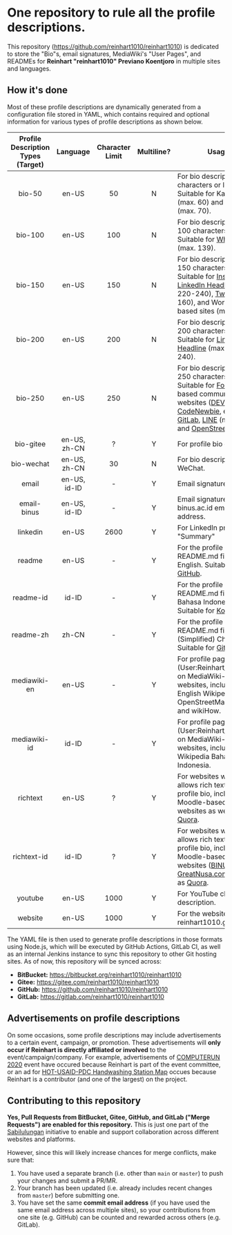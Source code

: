# One repository to rule all the profile descriptions.

This repository (https://github.com/reinhart1010/reinhart1010) is dedicated to store the "Bio"s, email signatures, MediaWiki's "User Pages", and READMEs for **Reinhart "reinhart1010" Previano Koentjoro** in multiple sites and languages.

## How it's done

Most of these profile descriptions are dynamically generated from a configuration file stored in YAML, which contains required and optional information for various types of profile descriptions as shown below.

| Profile Description Types (Target) | Language | Character Limit | Multiline? | Usage |
|:-:|:-:|:-:|:-:|---|
| bio-50 | en-US | 50 | N | For bio description in 50 characters or less. Suitable for KakaoTalk (max. 60) and [Telegram](https://www.telegram.org ) (max. 70). |
| bio-100 | en-US | 100 | N | For bio description in 100 characters or less. Suitable for [WhatsApp](https://www.whatsapp.com) (max. 139). |
| bio-150 | en-US | 150 | N | For bio description in 150 characters or less. Suitable for [Instagram](https://www.instagram.com), [LinkedIn Headline](https://www.linkedin.com) (max. 220-240), [Twitter](https://twitter.com) (max. 160), and WordPress-based sites (max. 180). |
| bio-200 | en-US | 200 | N | For bio description in 200 characters or less. Suitable for [LinkedIn Headline](https://www.linkedin.com) (max. 220-240). |
| bio-250 | en-US | 250 | N | For bio description in 250 characters or less. Suitable for [Forem](https://www.forem.com)-based community websites ([DEV](https://dev.to), [CodeNewbie](https://community.codenewbie.org), etc.), [GitLab](https://gitlab.com), [LINE](https://line.me) (max. 500), and [OpenStreetMap](https://www.openstreetmap.org). |
| bio-gitee | en-US, zh-CN | ? | Y | For profile bio on [Gitee](https://gitee.com). |
| bio-wechat | en-US, zh-CN | 30 | N | For bio description in WeChat. |
| email | en-US, id-ID | - | Y | Email signature. |
| email-binus | en-US, id-ID | - | Y | Email signature for binus.ac.id email address. |
| linkedin | en-US | 2600 | Y | For LinkedIn profile "Summary" |
| readme | en-US | - | Y | For the profile README.md file in English. Suitable for [GitHub](https://github.com). |
| readme-id | id-ID | - | Y | For the profile README.md file in Bahasa Indonesia. Suitable for [Kotakode](https://kotakode.com). |
| readme-zh | zh-CN | - | Y | For the profile README.md file in (Simplified) Chinese. Suitable for [Gitee](https://gitee.com). |
| mediawiki-en | en-US | - | Y | For profile page (User:Reinhart_Previano) on MediaWiki-based websites, including English Wikipedia, OpenStreetMap Wiki, and wikiHow. |
| mediawiki-id | id-ID | - | Y | For profile page (User:Reinhart_Previano) on MediaWiki-based websites, including Wikipedia Bahasa Indonesia. |
| richtext | en-US | ? | Y | For websites which allows rich text-based profile bio, including Moodle-based MOOC websites as well as [Quora](https://quora.com). |
| richtext-id | id-ID | ? | Y | For websites which allows rich text-based profile bio, including Moodle-based MOOC websites ([BINUS CX](https://cx.apps.binus.ac.id) and [GreatNusa.com](https://www.greatnusa.com)) as well as [Quora](https://quora.com). |
| youtube | en-US | 1000 | Y | For YouTube channel description. |
| website | en-US | 1000 | Y | For the website at reinhart1010.github.io. |

The YAML file is then used to generate profile descriptions in those formats using Node.js, which will be executed by GitHub Actions, GitLab CI, as well as an internal Jenkins instance to sync this repository to other Git hosting sites. As of now, this repository will be synced across:

+ **BitBucket:** https://bitbucket.org/reinhart1010/reinhart1010
+ **Gitee:** https://gitee.com/reinhart1010/reinhart1010
+ **GitHub:** https://github.com/reinhart1010/reinhart1010
+ **GitLab:** https://gitlab.com/reinhart1010/reinhart1010

## Advertisements on profile descriptions
On some occasions, some profile descriptions may include advertisements to a certain event, campaign, or promotion. These advertisements will **only occur if Reinhart is directly affiliated or involved** to the event/campaign/company. For example, advertisements of [COMPUTERUN 2020](https://computerun.id) event have occured because Reinhart is part of the event committee, or an ad for [HOT-USAID-PDC Handwashing Station Map](https://handwashing-station.ushahidi.io) occues because Reinhart is a contributor (and one of the largest) on the project.

## Contributing to this repository
**Yes, Pull Requests from BitBucket, Gitee, GitHub, and GitLab ("Merge Requests") are enabled for this repository.** This is just one part of the [Sabilulungan]() initiative to enable and support collaboration across different websites and platforms.

However, since this will likely increase chances for merge conflicts, make sure that:

1. You have used a separate branch (i.e. other than `main` or `master`) to push your changes and submit a PR/MR.
2. Your branch has been updated (i.e. already includes recent changes from `master`) before submitting one.
3. You have set the same **commit email address** (if you have used the same email address across multiple sites), so your contributions from one site (e.g. GitHub) can be counted and rewarded across others (e.g. GitLab).
